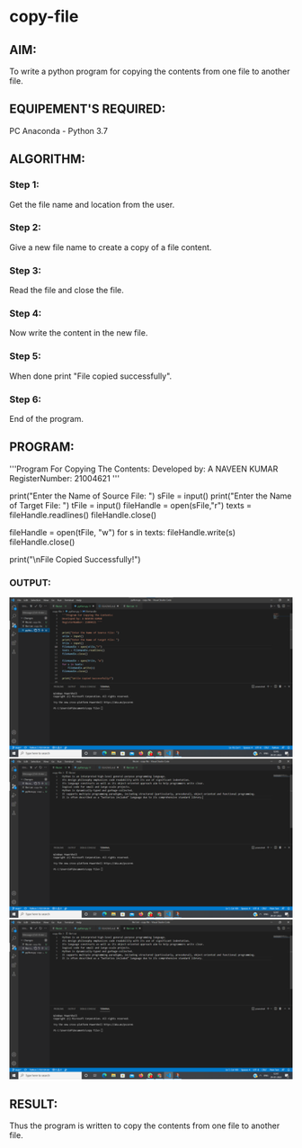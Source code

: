 # copy-file
## AIM:
To write a python program for copying the contents from one file to another file.
## EQUIPEMENT'S REQUIRED: 
PC
Anaconda - Python 3.7
## ALGORITHM: 
### Step 1:
Get the file name and location from the user.
### Step 2: 
 Give a new file name to create a copy of a file content.
### Step 3: 
Read the file and close the file.
### Step 4:  
Now write the content in the new file.
### Step 5: 
When done print "File copied successfully".
### Step 6: 
End of the program.
## PROGRAM:
'''Program For Copying The Contents:
Developed by: A NAVEEN KUMAR
RegisterNumber: 21004621 '''


print("Enter the Name of Source File: ")
sFile = input()
print("Enter the Name of Target File: ")
tFile = input()
fileHandle = open(sFile,"r")
texts = fileHandle.readlines()
fileHandle.close()

fileHandle = open(tFile, "w")
for s in texts:
    fileHandle.write(s)
fileHandle.close()

print("\nFile Copied Successfully!")

### OUTPUT:
![github logo](copy.png)
![github logo](copy1.png)
![github logo](copy2.png)
## RESULT:
Thus the program is written to copy the contents from one file to another file.